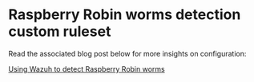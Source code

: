 # Raspberry Robin worms detection custom ruleset

Read the associated blog post below for more insights on configuration:

[Using Wazuh to detect Raspberry Robin worms](https://wazuh.com/blog/using-wazuh-to-detect-raspberry-robin-worms/)
